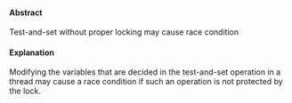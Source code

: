 #### Abstract
Test-and-set without proper locking may cause race condition

#### Explanation
Modifying the variables that are decided in the test-and-set operation in a thread may cause a race condition if such an operation is not protected by the lock.